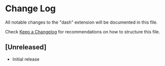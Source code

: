 # Change Log

All notable changes to the "dash" extension will be documented in this file.

Check [Keep a Changelog](http://keepachangelog.com/) for recommendations on how to structure this file.

## [Unreleased]

- Initial release